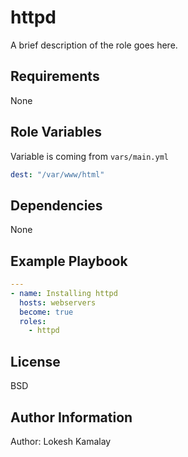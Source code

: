 httpd
=========

A brief description of the role goes here.

Requirements
------------
None

Role Variables
--------------
Variable is coming from `vars/main.yml`
```yml
dest: "/var/www/html"
```

Dependencies
------------
None

Example Playbook
----------------
```yml
---
- name: Installing httpd
  hosts: webservers
  become: true
  roles:
    - httpd
```

License
-------

BSD

Author Information
------------------
Author: Lokesh Kamalay
